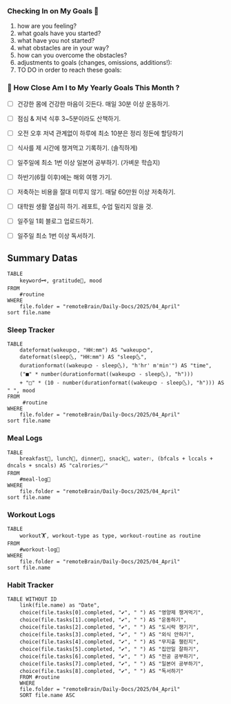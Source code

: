 ### Checking In on My Goals 🌱

1. how are you feeling?
2. what goals have you started?
3. what have you not started?
4. what obstacles are in your way?
5. how can you overcome the obstacles?
6. adjustments to goals (changes, omissions, additions!):
7. TO DO in order to reach these goals:


### 🚀 How Close Am I to My Yearly Goals This Month ?

- [ ] 건강한 몸에 건강한 마음이 깃든다. 매일 30분 이상 운동하기.
- [ ] 점심 & 저녁 식후 3~5분이라도 산책하기.
- [ ] 오전 오후 저녁 관계없이 하루에 최소 10분은 정리 정돈에 할당하기
- [ ] 식사를 제 시간에 챙겨먹고 기록하기. (솔직하게)
- [ ] 일주일에 최소 1번 이상 일본어 공부하기. (가벼운 학습지)
- [ ] 하반기(6월 이후)에는 해외 여행 가기.
- [ ] 저축하는 비용을 절대 미루지 않기. 매달 60만원 이상 저축하기.
- [ ] 대학원 생활 열심히 하기. 레포트, 수업 밀리지 않을 것.
- [ ] 일주일 1회 블로그 업로드하기.
- [ ] 일주일 최소 1번 이상 독서하기.


## Summary Datas

```dataview
TABLE 
	keyword🗝️, gratitude🙏, mood
FROM 
	#routine 
WHERE 
	file.folder = "remoteBrain/Daily-Docs/2025/04_April"
sort file.name	
```



### Sleep Tracker
```dataview
TABLE
	dateformat(wakeup🌞, "HH:mm") AS "wakeup🌞", 
	dateformat(sleep🌜, "HH:mm") AS "sleep🌜", 
	durationformat((wakeup🌞 - sleep🌜), "h'hr' m'min'") AS "time",
	("■" * number(durationformat((wakeup🌞 - sleep🌜), "h"))) 
	+ "□" * (10 - number(durationformat((wakeup🌞 - sleep🌜), "h"))) AS " ", mood
FROM 
	 #routine 
WHERE 
	file.folder = "remoteBrain/Daily-Docs/2025/04_April"
sort file.name
```



### Meal Logs
```dataview
TABLE 
	breakfast🍳, lunch🍚, dinner🥗, snack🍬, water💧, (bfcals + lccals + dncals + sncals) AS "calrories🪄"
FROM 
	#meal-log📝 
WHERE 
	file.folder = "remoteBrain/Daily-Docs/2025/04_April"
sort file.name	
```


### Workout Logs
```dataview
TABLE 
	workout🏋️, workout-type as type, workout-routine as routine 
FROM 
	#workout-log💪 
WHERE 
	file.folder = "remoteBrain/Daily-Docs/2025/04_April"
sort file.name
```


### Habit Tracker 
```dataview
TABLE WITHOUT ID
	link(file.name) as "Date",
	choice(file.tasks[0].completed, "✔️", " ") AS "영양제 챙겨먹기",
	choice(file.tasks[1].completed, "✔️", " ") AS "운동하기",
	choice(file.tasks[2].completed, "✔️", " ") AS "도시락 챙기기",
	choice(file.tasks[3].completed, "✔️", " ") AS "외식 안하기",
	choice(file.tasks[4].completed, "✔️", " ") AS "무지출 챌린지",
	choice(file.tasks[5].completed, "✔️", " ") AS "집안일 잘하기",
	choice(file.tasks[6].completed, "✔️", " ") AS "전공 공부하기",
	choice(file.tasks[7].completed, "✔️", " ") AS "일본어 공부하기",
	choice(file.tasks[8].completed, "✔️", " ") AS "독서하기"
	FROM #routine 
	WHERE
	file.folder = "remoteBrain/Daily-Docs/2025/04_April"
	SORT file.name ASC
```

